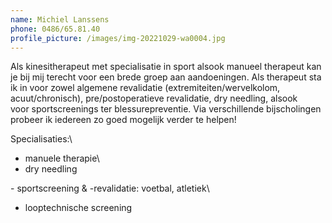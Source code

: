 ```yaml
---
name: Michiel Lanssens
phone: 0486/65.81.40
profile_picture: /images/img-20221029-wa0004.jpg
---
```

Als kinesitherapeut met specialisatie in sport alsook manueel therapeut kan je bij mij terecht voor een brede groep aan aandoeningen. Als therapeut sta ik in voor zowel algemene revalidatie (extremiteiten/wervelkolom, acuut/chronisch), pre/postoperatieve revalidatie, dry needling, alsook voor sportscreenings ter blessurepreventie. Via verschillende bijscholingen probeer ik iedereen zo goed mogelijk verder te helpen!

Specialisaties:\
- manuele therapie\
- dry needling

\- sportscreening & -revalidatie: voetbal, atletiek\
- looptechnische screening